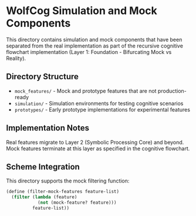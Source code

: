 # WolfCog Simulation and Mock Components

This directory contains simulation and mock components that have been separated from the real implementation as part of the recursive cognitive flowchart implementation (Layer 1: Foundation - Bifurcating Mock vs Reality).

## Directory Structure

- `mock_features/` - Mock and prototype features that are not production-ready
- `simulation/` - Simulation environments for testing cognitive scenarios
- `prototypes/` - Early prototype implementations for experimental features

## Implementation Notes

Real features migrate to Layer 2 (Symbolic Processing Core) and beyond. Mock features terminate at this layer as specified in the cognitive flowchart.

## Scheme Integration

This directory supports the mock filtering function:
```scheme
(define (filter-mock-features feature-list)
  (filter (lambda (feature)
            (not (mock-feature? feature)))
          feature-list))
```